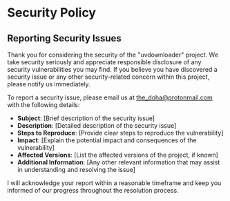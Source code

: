 # Security Policy

## Reporting Security Issues

Thank you for considering the security of the "uvdownloader" project. We take security seriously and appreciate responsible disclosure of any security vulnerabilities you may find. If you believe you have discovered a security issue or any other security-related concern within this project, please notify us immediately.

To report a security issue, please email us at [the_doha@protonmail.com](mailto:the_doha@protonmail.com) with the following details:

- **Subject**: [Brief description of the security issue]
- **Description**: [Detailed description of the security issue]
- **Steps to Reproduce**: [Provide clear steps to reproduce the vulnerability]
- **Impact**: [Explain the potential impact and consequences of the vulnerability]
- **Affected Versions**: [List the affected versions of the project, if known]
- **Additional Information**: [Any other relevant information that may assist in understanding and resolving the issue]

I will acknowledge your report within a reasonable timeframe and keep you informed of our progress throughout the resolution process.
